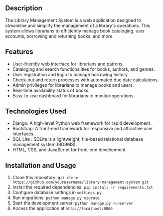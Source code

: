 ## Description

The Library Management System is a web application designed to streamline and simplify the management of a library's operations. This system allows librarians to efficiently manage book cataloging, user accounts, borrowing and returning books, and more.

## Features

- User-friendly web interface for librarians and patrons.
- Cataloging and search functionalities for books, authors, and genres.
- User registration and login to manage borrowing history.
- Check-out and return processes with automated due date calculations.
- Admin privileges for librarians to manage books and users.
- Real-time availability status of books.
- Easy-to-use dashboard for librarians to monitor operations.

## Technologies Used

- Django: A high-level Python web framework for rapid development.
- Bootstrap: A front-end framework for responsive and attractive user interfaces.
- SQL Lite : SQLite is a lightweight, file-based relational database management system (RDBMS).
- HTML, CSS, and JavaScript for front-end development.

## Installation and Usage

1. Clone this repository: `git clone https://github.com/yourusername/library-management-system.git`
2. Install the required dependencies: `pip install -r requirements.txt`
3. Configure database settings in `settings.py`.
4. Run migrations: `python manage.py migrate`
5. Start the development server: `python manage.py runserver`
6. Access the application at `http://localhost:8000`

